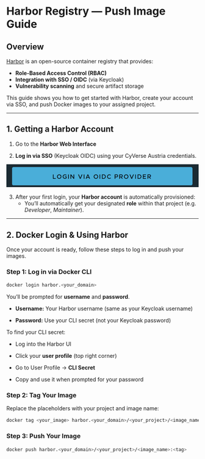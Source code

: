 # Harbor Registry — Push Image Guide

## Overview

[Harbor](https://goharbor.io/) is an open-source container registry that provides:

- **Role-Based Access Control (RBAC)**
- **Integration with SSO / OIDC** (via Keycloak)
- **Vulnerability scanning** and secure artifact storage

This guide shows you how to get started with Harbor, create your account via SSO, and push Docker images to your assigned project.

---

## 1. Getting a Harbor Account

1. Go to the **Harbor Web Interface**

2. **Log in via SSO** (Keycloak OIDC) using your CyVerse Austria credentials.

![sso-account](../assets/sso.png)

3. After your first login, your **Harbor account** is automatically provisioned:
   - You’ll automatically get your designated **role** within that project (e.g. *Developer*, *Maintainer*).
---

## 2. Docker Login & Using Harbor

Once your account is ready, follow these steps to log in and push your images.

### Step 1: Log in via Docker CLI

```bash
docker login harbor.<your_domain>
```

You’ll be prompted for **username** and **password**.

* **Username:** Your Harbor username (same as your Keycloak username)

* **Password:** Use your CLI secret (not your Keycloak password)

To find your CLI secret:

* Log into the Harbor UI

* Click your **user profile** (top right corner)

* Go to User Profile → **CLI Secret**

* Copy and use it when prompted for your password


### Step 2: Tag Your Image

Replace the placeholders with your project and image name:

```bash
docker tag <your_image> harbor.<your_domain>/<your_project>/<image_name>:<tag>
```

### Step 3: Push Your Image
```bash
docker push harbor.<your_domain>/<your_project>/<image_name>:<tag>
```
